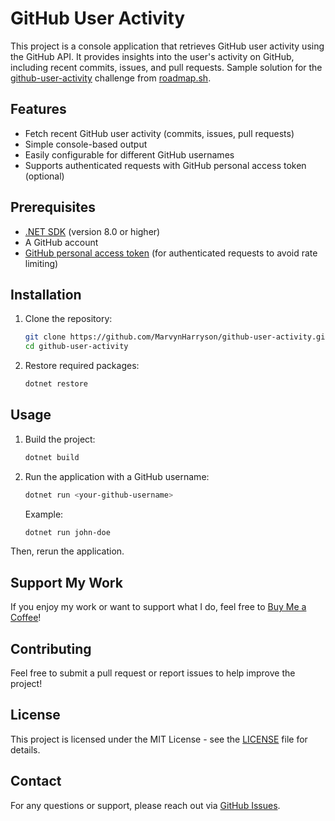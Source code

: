 # GitHub User Activity

This project is a console application that retrieves GitHub user activity using the GitHub API. It provides insights into the user's activity on GitHub, including recent commits, issues, and pull requests. Sample solution for the [github-user-activity](https://roadmap.sh/projects/github-user-activity) challenge from [roadmap.sh](https://roadmap.sh/).

## Features

- Fetch recent GitHub user activity (commits, issues, pull requests)
- Simple console-based output
- Easily configurable for different GitHub usernames
- Supports authenticated requests with GitHub personal access token (optional)

## Prerequisites

- [.NET SDK](https://dotnet.microsoft.com/download) (version 8.0 or higher)
- A GitHub account
- [GitHub personal access token](https://docs.github.com/en/enterprise-server@3.0/authentication/keeping-your-account-and-data-secure/creating-a-personal-access-token) (for authenticated requests to avoid rate limiting)

## Installation

1. Clone the repository:

   ```bash
   git clone https://github.com/MarvynHarryson/github-user-activity.git
   cd github-user-activity

2. Restore required packages:

    ```bash
    dotnet restore


## Usage

1. Build the project:

    ```bash
    dotnet build

2. Run the application with a GitHub username:

    ```bash
    dotnet run <your-github-username>
    ```

    Example:

    ```bash
    dotnet run john-doe

Then, rerun the application.


## Support My Work
If you enjoy my work or want to support what I do, feel free to [Buy Me a Coffee](https://buymeacoffee.com/marvynharry)!

## Contributing
Feel free to submit a pull request or report issues to help improve the project!

## License
This project is licensed under the MIT License - see the [LICENSE](LICENSE) file for details.

## Contact
For any questions or support, please reach out via [GitHub Issues](https://github.com/MarvynHarry/github-user-activity/issues).